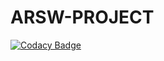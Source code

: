 # ARSW-PROJECT

[![Codacy Badge](https://app.codacy.com/project/badge/Grade/9bd79c6062e842cb9226f88baf67837b)](https://www.codacy.com/gh/Brayandres/ARSW-PROJECT/dashboard?utm_source=github.com&amp;utm_medium=referral&amp;utm_content=Brayandres/ARSW-PROJECT&amp;utm_campaign=Badge_Grade)
